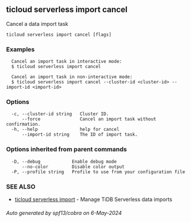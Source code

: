 ## ticloud serverless import cancel

Cancel a data import task

```
ticloud serverless import cancel [flags]
```

### Examples

```
  Cancel an import task in interactive mode:
  $ ticloud serverless import cancel

  Cancel an import task in non-interactive mode:
  $ ticloud serverless import cancel --cluster-id <cluster-id> --import-id <import-id>
```

### Options

```
  -c, --cluster-id string   Cluster ID.
      --force               Cancel an import task without confirmation.
  -h, --help                help for cancel
      --import-id string    The ID of import task.
```

### Options inherited from parent commands

```
  -D, --debug            Enable debug mode
      --no-color         Disable color output
  -P, --profile string   Profile to use from your configuration file
```

### SEE ALSO

* [ticloud serverless import](ticloud_serverless_import.md)	 - Manage TiDB Serverless data imports

###### Auto generated by spf13/cobra on 6-May-2024
